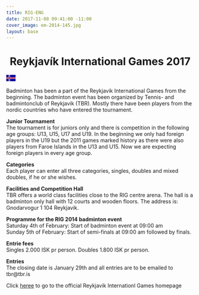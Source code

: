```yaml
---
title: RIG-ENG
date: 2017-11-08 09:41:00 -11:00
cover_image: em-2014-145.jpg
layout: base
---
```


<head>
	<link href='http://fonts.googleapis.com/css?family=Lobster' rel='stylesheet' type='text/css'>
</head>
<body>
	<h1 class="board_text" align="center">Reykjavík International Games 2017</h1>
  <a href="/RIG">
    <img src="/images/isl_flag.jpg" class="language-flag"><img>
  </a>
	<section class="long_text">
    <p>
      Badminton has been a part of the Reykjavik International Games from the beginning. The badminton event has been organized by Tennis- and badmintonclub of Reykjavik (TBR).
      Mostly there have been players from the nordic countries who have entered the tournament.
    </p>
    <p>
      <strong>Junior Tournament</strong><br>
      The tournament is for juniors only and there is competition in the following age groups: U13, U15, U17 and U19. In the beginning we only had foreign players in the U19 but the 2011 games marked history as there were also players from Faroe Islands in the U13 and U15. Now we are expecting foreign players in every age group.
    </p>
    <p>
      <strong>Categories</strong><br>
      Each player can enter all three categories, singles, doubles and mixed doubles, if he or she wishes.
    </p>
    <p>
      <strong>Facilities and Competition Hall</strong><br>
      TBR offers a world class facilities close to the RIG centre arena. The hall is a badminton only hall with 12 courts and wooden floors. The address is: Gnodarvogur 1 104 Reykjavik.
    </p>
    <p>
      <strong>Programme for the RIG 2014 badminton event</strong><br>
      Saturday 4th of February: Start of badminton event at 09:00 am<br>
      Sunday 5th of February: Start of semi-finals at 09:00 am followed by finals.
    </p>
    <!-- <p>
      <strong>Live broadcast from the finals</strong><br>
      There will be live streaming from the finals starting at 13:00 local time. The link to the live stream is found by clicking here and then choose player nr 3
    </p> -->
		<p>
      <strong>Entrie fees</strong><br>
      Singles 2.000 ISK pr person. Doubles 1.800 ISK pr person.
    </p>
    <p>
      <strong>Entries</strong><br>
      The closing date is January 29th and all entries are to be emailed to tbr@tbr.is
    </p>
    <!-- <p>
      <strong>Draw</strong><br>
      The draw for the 2014 Reykjavik International Games has been conducted and can be found by clicking her
    </p> -->
		<!-- <p>The draw for the 2014 Reykjavik International Games has been conducted and can be found by clicking here.</p> -->
    <p>Click <a href="http://www.rig.is">heree</a> to go to the official Reykjavik Internationl Games homepage</p>
	</section>
</body>